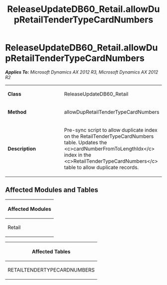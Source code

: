 ﻿---
title: ReleaseUpdateDB60_Retail.allowDupRetailTenderTypeCardNumbers
TOCTitle: ReleaseUpdateDB60_Retail.allowDupRetailTenderTypeCardNumbers
ms:assetid: 0cfa483b-2311-f7d5-e904-2f9e53488548
ms:mtpsurl: https://msdn.microsoft.com/en-us/library/JJ735697(v=AX.60)
ms:contentKeyID: 49706603
ms.date: 05/18/2015
mtps_version: v=AX.60
---

# ReleaseUpdateDB60\_Retail.allowDupRetailTenderTypeCardNumbers 


_**Applies To:** Microsoft Dynamics AX 2012 R3, Microsoft Dynamics AX 2012 R2_

<table>
<colgroup>
<col style="width: 50%" />
<col style="width: 50%" />
</colgroup>
<tbody>
<tr class="odd">
<td><p><strong>Class</strong></p></td>
<td><p>ReleaseUpdateDB60_Retail</p></td>
</tr>
<tr class="even">
<td><p><strong>Method</strong></p></td>
<td><p>allowDupRetailTenderTypeCardNumbers</p></td>
</tr>
<tr class="odd">
<td><p><strong>Description</strong></p></td>
<td><p>Pre-sync script to allow duplicate index on the RetailTenderTypeCardNumbers table. Updates the &lt;c&gt;cardNumberFromToLengthIdx&lt;/c&gt; index in the &lt;c&gt;RetailTenderTypeCardNumbers&lt;/c&gt; table to allow duplicate records.</p></td>
</tr>
</tbody>
</table>


## Affected Modules and Tables

<table>
<colgroup>
<col style="width: 100%" />
</colgroup>
<thead>
<tr class="header">
<th><p>Affected Modules</p></th>
</tr>
</thead>
<tbody>
<tr class="odd">
<td><p>Retail</p></td>
</tr>
</tbody>
</table>


<table>
<colgroup>
<col style="width: 100%" />
</colgroup>
<thead>
<tr class="header">
<th><p>Affected Tables</p></th>
</tr>
</thead>
<tbody>
<tr class="odd">
<td><p>RETAILTENDERTYPECARDNUMBERS</p></td>
</tr>
</tbody>
</table>

  


